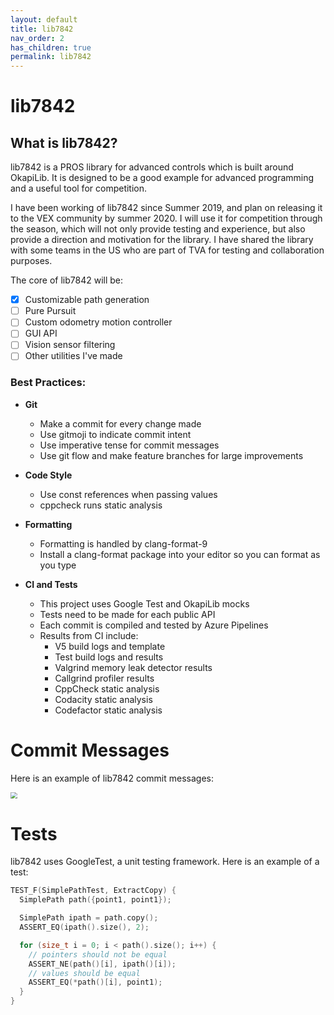 ```yaml
---
layout: default
title: lib7842
nav_order: 2
has_children: true
permalink: lib7842
---
```


# lib7842

## What is lib7842?

lib7842 is a PROS library for advanced controls which is built around OkapiLib. It is designed to be a good example for advanced programming and a useful tool for competition.

I have been working of lib7842 since Summer 2019, and plan on releasing it to the VEX community by summer 2020. I will use it for competition through the season, which will not only provide testing and experience, but also provide a direction and motivation for the library. I have shared the library with some teams in the US who are part of TVA for testing and collaboration purposes. 

The core of lib7842 will be:

- [x] Customizable path generation 
- [ ] Pure Pursuit
- [ ] Custom odometry motion controller
- [ ] GUI API
- [ ] Vision sensor filtering
- [ ] Other utilities I've made

### Best Practices:

- **Git**

  - Make a commit for every change made
  - Use gitmoji to indicate commit intent
  - Use imperative tense for commit messages
  - Use git flow and make feature branches for large improvements
- **Code Style**
  - Use const references when passing values
  - cppcheck runs static analysis
- **Formatting**
  - Formatting is handled by clang-format-9
  - Install a clang-format package into your editor so you can format as you type
- **CI and Tests**
  - This project uses Google Test and OkapiLib mocks
  - Tests need to be made for each public API
  - Each commit is compiled and tested by Azure Pipelines
  - Results from CI include:
    - V5 build logs and template
    - Test build logs and results
    - Valgrind memory leak detector results
    - Callgrind profiler results
    - CppCheck static analysis
    - Codacity static analysis
    - Codefactor static analysis

# Commit Messages

Here is an example of lib7842 commit messages:

<img src="{{site.url}}/assets/images/image-20191115151808784.png" style="zoom: 67%;" />

# Tests

lib7842 uses GoogleTest, a unit testing framework. Here is an example of a test:

```cpp
TEST_F(SimplePathTest, ExtractCopy) {
  SimplePath path({point1, point1});

  SimplePath ipath = path.copy();
  ASSERT_EQ(ipath().size(), 2);

  for (size_t i = 0; i < path().size(); i++) {
    // pointers should not be equal
    ASSERT_NE(path()[i], ipath()[i]);
    // values should be equal
    ASSERT_EQ(*path()[i], point1);
  }
}
```

